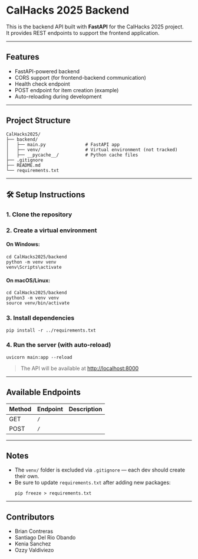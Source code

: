 # CalHacks 2025 Backend

This is the backend API built with **FastAPI** for the CalHacks 2025 project.  
It provides REST endpoints to support the frontend application.

---

## Features

- FastAPI-powered backend
- CORS support (for frontend-backend communication)
- Health check endpoint
- POST endpoint for item creation (example)
- Auto-reloading during development

---

## Project Structure

```
CalHacks2025/
├── backend/
│   ├── main.py               # FastAPI app
│   ├── venv/                 # Virtual environment (not tracked)
│   ├── __pycache__/          # Python cache files
├── .gitignore
├── README.md
└── requirements.txt
```

---

## 🛠️ Setup Instructions

### 1. Clone the repository


### 2. Create a virtual environment

####  On Windows:
```
cd CalHacks2025/backend
python -m venv venv
venv\Scripts\activate
```

####  On macOS/Linux:
```
cd CalHacks2025/backend
python3 -m venv venv
source venv/bin/activate
```

### 3. Install dependencies
```
pip install -r ../requirements.txt
```

### 4. Run the server (with auto-reload)
```
uvicorn main:app --reload
```

> The API will be available at [http://localhost:8000](http://localhost:8000)

---

## Available Endpoints

| Method | Endpoint         | Description               |
|--------|------------------|---------------------------|
| GET    | `/`              |                           |
| POST   | `/`              |                           |

---

## Notes

- The `venv/` folder is excluded via `.gitignore` — each dev should create their own.
- Be sure to update `requirements.txt` after adding new packages:  
  ```
  pip freeze > requirements.txt
  ```

---

## Contributors

- Brian Contreras
- Santiago Del Rio Obando
- Kenia Sanchez
- Ozzy Valdiviezo